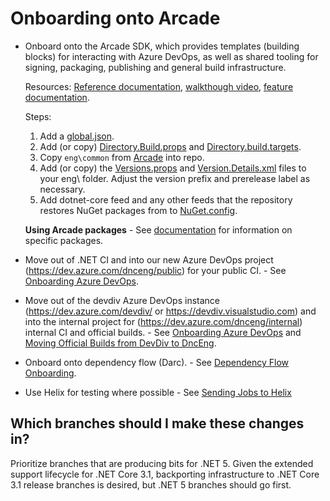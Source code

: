 # Onboarding onto Arcade

- Onboard onto the Arcade SDK, which provides templates (building blocks) for
  interacting with Azure DevOps, as well as shared tooling for signing,
  packaging, publishing and general build infrastructure.  
  
  Resources: [Reference documentation](ArcadeSdk.md), [walkthough video](https://msit.microsoftstream.com/video/e22d2dad-ef72-4cca-9b62-7e33621f86a1), [feature documentation](CorePackages/).

   Steps:
    1. Add a
       [global.json](https://github.com/dotnet/arcade-minimalci-sample/blob/master/global.json).
    2. Add (or copy)
       [Directory.Build.props](https://github.com/dotnet/arcade-minimalci-sample/blob/master/Directory.Build.props)
       and
       [Directory.build.targets](https://github.com/dotnet/arcade-minimalci-sample/blob/master/Directory.Build.targets).
    3. Copy `eng\common` from
       [Arcade](https://github.com/dotnet/arcade-minimalci-sample/tree/master/eng/common)
       into repo.
    4. Add (or copy) the
       [Versions.props](https://github.com/dotnet/arcade-minimalci-sample/blob/master/eng/Versions.props)
       and
       [Version.Details.xml](https://github.com/dotnet/arcade-minimalci-sample/blob/master/eng/Version.Details.xml)
       files to your eng\ folder. Adjust the version prefix and prerelease label
       as necessary.
    5. Add dotnet-core feed and any other feeds that the repository restores NuGet packages from to
       [NuGet.config](https://github.com/dotnet/arcade-minimalci-sample/blob/master/NuGet.config).

    **Using Arcade packages** - See [documentation](CorePackages/) for
    information on specific packages.

- Move out of .NET CI and into our new Azure DevOps project
  (https://dev.azure.com/dnceng/public) for your public CI. - See [Onboarding Azure DevOps](AzureDevOps/AzureDevOpsOnboarding.md).
- Move out of the devdiv Azure DevOps instance (https://dev.azure.com/devdiv/ or
  https://devdiv.visualstudio.com) and into the internal project for
  (https://dev.azure.com/dnceng/internal) internal CI and official builds. - See
  [Onboarding Azure DevOps](AzureDevOps/AzureDevOpsOnboarding.md) and [Moving Official Builds from
  DevDiv to DncEng](AzureDevOps/MovingFromDevDivToDncEng.md).
- Onboard onto dependency flow (Darc). - See [Dependency Flow
  Onboarding](DependencyFlowOnboarding.md).
- Use Helix for testing where possible - See [Sending Jobs to Helix](https://github.com/dotnet/arcade/blob/master/Documentation/AzureDevOps/SendingJobsToHelix.md)

## Which branches should I make these changes in?

Prioritize branches that are producing bits for .NET 5. Given the extended
support lifecycle for .NET Core 3.1, backporting infrastructure to .NET Core 3.1
release branches is desired, but .NET 5 branches should go first.
